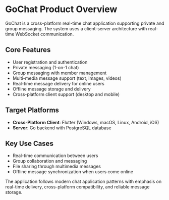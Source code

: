 # GoChat Product Overview

GoChat is a cross-platform real-time chat application supporting private and group messaging. The system uses a client-server architecture with real-time WebSocket communication.

## Core Features
- User registration and authentication
- Private messaging (1-on-1 chat)
- Group messaging with member management
- Multi-media message support (text, images, videos)
- Real-time message delivery for online users
- Offline message storage and delivery
- Cross-platform client support (desktop and mobile)

## Target Platforms
- **Cross-Platform Client**: Flutter (Windows, macOS, Linux, Android, iOS)
- **Server**: Go backend with PostgreSQL database

## Key Use Cases
- Real-time communication between users
- Group collaboration and messaging
- File sharing through multimedia messages
- Offline message synchronization when users come online

The application follows modern chat application patterns with emphasis on real-time delivery, cross-platform compatibility, and reliable message storage.